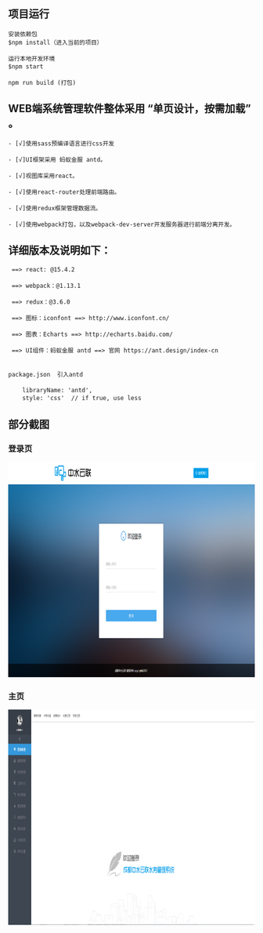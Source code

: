 ## 项目运行

```
安装依赖包
$npm install（进入当前的项目）

运行本地开发环境
$npm start

npm run build (打包)

```

## WEB端系统管理软件整体采用 “单页设计，按需加载” 。

    - [√]使用sass预编译语言进行css开发

    - [√]UI框架采用 蚂蚁金服 antd。

    - [√]视图库采用react。

    - [√]使用react-router处理前端路由。

    - [√]使用redux框架管理数据流。

    - [√]使用webpack打包，以及webpack-dev-server开发服务器进行前端分离开发。

## 详细版本及说明如下：

     ==> react: @15.4.2

     ==> webpack：@1.13.1

     ==> redux：@3.6.0

     ==> 图标：iconfont ==> http://www.iconfont.cn/

     ==> 图表：Echarts ==> http://echarts.baidu.com/

     ==> UI组件：蚂蚁金服 antd ==> 官网 https://ant.design/index-cn
     
     
    package.json  引入antd 
    
        libraryName: 'antd',
        style: 'css'  // if true, use less
        
## 部分截图

### 登录页

<img src="https://github.com/DuAChao/React_webpack/blob/master/screenshots/login.png" width="888" height="439"/> 

### 主页

<img src="https://github.com/DuAChao/React_webpack/blob/master/screenshots/index.png" width="888" height="439"/> 
        
    
     
     